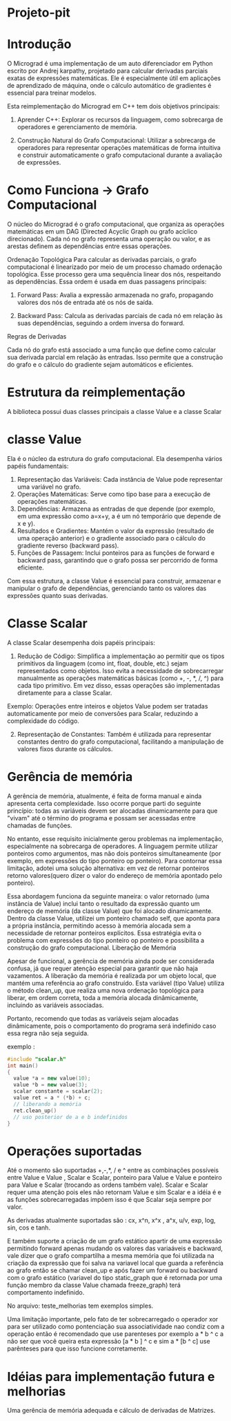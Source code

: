 # Projeto-pit

# Introdução

O Micrograd é uma implementação de um auto diferenciador em Python escrito por Andrej karpathy, projetado para calcular derivadas parciais exatas de expressões matemáticas. Ele é especialmente útil em aplicações de aprendizado de máquina, onde o cálculo automático de gradientes é essencial para treinar modelos.

Esta reimplementação do Micrograd em C++ tem dois objetivos principais:

1. Aprender C++: Explorar os recursos da linguagem, como sobrecarga de operadores e gerenciamento de memória.

2. Construção Natural do Grafo Computacional: Utilizar a sobrecarga de operadores para representar operações matemáticas de forma intuitiva e construir automaticamente o grafo computacional durante a avaliação de expressões.

# Como Funciona -> Grafo Computacional

O núcleo do Micrograd é o grafo computacional, que organiza as operações matemáticas em um DAG (Directed Acyclic Graph ou grafo acíclico direcionado). Cada nó no grafo representa uma operação ou valor, e as arestas definem as dependências entre essas operações.

Ordenação Topológica
Para calcular as derivadas parciais, o grafo computacional é linearizado por meio de um processo chamado ordenação topológica. Esse processo gera uma sequência linear dos nós, respeitando as dependências. Essa ordem é usada em duas passagens principais:

1. Forward Pass: Avalia a expressão armazenada no grafo, propagando valores dos nós de entrada até os nós de saída.

2. Backward Pass: Calcula as derivadas parciais de cada nó em relação às suas dependências, seguindo a ordem inversa do forward.

Regras de Derivadas

Cada nó do grafo está associado a uma função que define como calcular sua derivada parcial em relação às entradas. Isso permite que a construção do grafo e o cálculo do gradiente sejam automáticos e eficientes.

# Estrutura da reimplementação

A biblioteca possui duas classes principais a classe Value e a classe Scalar

# classe Value 

Ela é o núcleo da estrutura do grafo computacional. Ela desempenha vários papéis fundamentais:

1. Representação das Variáveis: Cada instância de Value pode representar uma variável no grafo.
2. Operações Matemáticas: Serve como tipo base para a execução de operações matemáticas.
3. Dependências: Armazena as entradas de que depende (por exemplo, em uma expressão como a=x+y, a é um nó temporário que depende de x e y).
4. Resultados e Gradientes: Mantém o valor da expressão (resultado de uma operação anterior) e o gradiente associado para o cálculo do gradiente reverso (backward pass).
5. Funções de Passagem: Inclui ponteiros para as funções de forward e backward pass, garantindo que o grafo possa ser percorrido de forma eficiente.

Com essa estrutura, a classe Value é essencial para construir, armazenar e manipular o grafo de dependências, gerenciando tanto os valores das expressões quanto suas derivadas.

# Classe Scalar

A classe Scalar desempenha dois papéis principais:

1. Redução de Código: Simplifica a implementação ao permitir que os tipos primitivos da linguagem (como int, float, double, etc.) sejam representados como objetos. Isso evita a necessidade de sobrecarregar manualmente as operações matemáticas básicas (como +, -, *, /, ^) para cada tipo primitivo. Em vez disso, essas operações são implementadas diretamente para a classe Scalar.

Exemplo: Operações entre inteiros e objetos Value podem ser tratadas automaticamente por meio de conversões para Scalar, reduzindo a complexidade do código.

2. Representação de Constantes: Também é utilizada para representar constantes dentro do grafo computacional, facilitando a manipulação de valores fixos durante os cálculos.

# Gerência de memória

A gerência de memória, atualmente, é feita de forma manual e ainda apresenta certa complexidade. Isso ocorre porque parti do seguinte princípio: todas as variáveis devem ser alocadas dinamicamente para que "vivam" até o término do programa e possam ser acessadas entre chamadas de funções.

No entanto, esse requisito inicialmente gerou problemas na implementação, especialmente na sobrecarga de operadores. A linguagem permite utilizar ponteiros como argumentos, mas não dois ponteiros simultaneamente (por exemplo, em expressões do tipo ponteiro op ponteiro). Para contornar essa limitação, adotei uma solução alternativa:
em vez de retornar ponteiros retorno valores(quero dizer o valor do endereço de memória apontado pelo ponteiro).

Essa abordagem funciona da seguinte maneira: o valor retornado (uma instância de Value) inclui tanto o resultado da expressão quanto um endereço de memória (da classe Value) que foi alocado dinamicamente. Dentro da classe Value, utilizei um ponteiro chamado self, que aponta para a própria instância, permitindo acesso à memória alocada sem a necessidade de retornar ponteiros explícitos. Essa estratégia evita o problema com expressões do tipo ponteiro op ponteiro e possibilita a construção do grafo computacional.
Liberação de Memória

Apesar de funcional, a gerência de memória ainda pode ser considerada confusa, já que requer atenção especial para garantir que não haja vazamentos. A liberação da memória é realizada por um objeto local, que mantém uma referência ao grafo construído. Esta variável (tipo Value) utiliza o método clean_up, que realiza uma nova ordenação topológica para liberar, em ordem correta, toda a memória alocada dinâmicamente, incluindo as variáveis associadas.

Portanto, recomendo que todas as variáveis sejam alocadas dinâmicamente, pois o comportamento do programa será indefinido caso essa regra não seja seguida.

exemplo :
```cpp
#include "scalar.h"
int main()
{
  value *a = new value(10);
  value *b = new value(3);
  scalar constante = scalar(2);
  value ret = a * (*b) + c;
  // liberando a memória 
  ret.clean_up()
  // uso posterior de a e b indefinidos
}
```

# Operações suportadas

Até o momento são suportadas +,-,*, / e ^ entre as combinações possíveis entre Value e Value , Scalar e Scalar, ponteiro para Value e Value e  ponteiro para Value e Scalar (trocando as ordens também vale). Scalar e Scalar requer uma atenção pois eles não retornam Value e sim Scalar e a idéia é e as funções sobrecarregadas impõem isso é que Scalar seja sempre por valor.

As derivadas atualmente suportadas são : cx, x^n, x^x , a^x, u/v, exp, log, sin, cos e tanh.

E também suporte a criação de um grafo estático apartir de uma expressão permitindo forward apenas mudando os valores das variaáveis e backward, vale 
dizer que o grafo compartilha a mesma memória que foi utilizada na criação da expressão que foi salva na variavel local que guarda a referência ao grafo
então se chamar clean_up e após fazer um forward ou backward com o grafo estático (variavel do tipo static_graph que é retornada por uma função membro da classe Value chamada freeze_graph) terá comportamento indefinido.

No arquivo: teste_melhorias tem exemplos simples.

Uma limitação importante, pelo fato de ter sobrecarregado o operador xor para ser utilizado como pontenciação sua associatividade nao condiz com a operação 
então é recomendado que use parenteses por exemplo a * b ^ c a não ser que vocẽ queira esta expressão [a * b ] ^ c e sim a * [b ^ c] use parênteses para que isso funcione corretamente.

# Idéias para implementação futura e melhorias
Uma gerência de memória adequada e cálculo de derivadas de Matrizes.  

